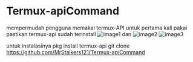 # Termux-apiCommand
mempermudah pengguna memakai termux-API
untuk pertama kali pakai pastikan termux-api sudah terinstall
![image1](https://preview.ibb.co/cPkRwo/Screenshot_2018_07_14_13_51_53_752_com_android_vending.png)
dan
![image2](https://preview.ibb.co/niVgU8/Screenshot_2018_07_12_10_47_46_599_com_miui_securitycenter.png)
![image3](https://preview.ibb.co/dat1U8/Screenshot_2018_07_12_10_47_22_693_com_google_android_packageinstaller.png)

untuk instalasinya
pkg install termux-api
git clone https://github.com/MrStalkers121/Termux-apiCommand
